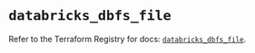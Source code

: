 # `databricks_dbfs_file`

Refer to the Terraform Registry for docs: [`databricks_dbfs_file`](https://registry.terraform.io/providers/databricks/databricks/1.52.0/docs/resources/dbfs_file).
